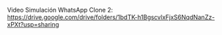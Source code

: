 Video Simulación WhatsApp Clone 2:
https://drive.google.com/drive/folders/1bdTK-h1BgscvlxFjxS6NqdNanZz-xPXt?usp=sharing
